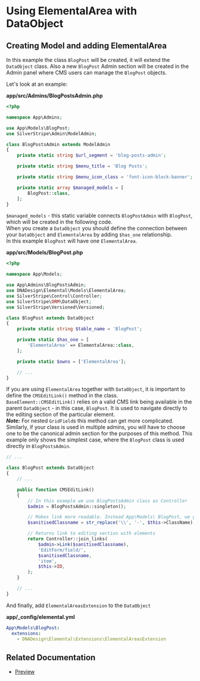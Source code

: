 # Using ElementalArea with DataObject

## Creating Model and adding ElementalArea

In this example the class `BlogPost` will be created, it will extend the `DataObject` class. Also a new `BlogPost` Admin section will be created in the Admin panel where CMS users can manage the `BlogPost` objects.

Let's look at an example:

**app/src/Admins/BlogPostsAdmin.php**

```php
<?php

namespace App\Admins;

use App\Models\BlogPost;
use SilverStripe\Admin\ModelAdmin;

class BlogPostsAdmin extends ModelAdmin
{
    private static string $url_segment = 'blog-posts-admin';

    private static string $menu_title = 'Blog Posts';

    private static string $menu_icon_class = 'font-icon-block-banner';

    private static array $managed_models = [
        BlogPost::class,
    ];
}
```

`$managed_models` - this static variable connects `BlogPostAdmin` with `BlogPost`, which will be created in the following code.\
When you create a `DataObject` you should define the connection between your `DataObject` and `ElementalArea` by adding `$has_one` relationship.\
In this example `BlogPost` will have one `ElementalArea`.

**app/src/Models/BlogPost.php**

```php
<?php

namespace App\Models;

use App\Admins\BlogPostsAdmin;
use DNADesign\Elemental\Models\ElementalArea;
use SilverStripe\Control\Controller;
use SilverStripe\ORM\DataObject;
use SilverStripe\Versioned\Versioned;

class BlogPost extends DataObject
{
    private static string $table_name = 'BlogPost';

    private static $has_one = [
        'ElementalArea' => ElementalArea::class,
    ];

    private static $owns = ['ElementalArea'];

    // ...
}
 ```

If you are using `ElementalArea` together with `DataObject`, it is important to define the `CMSEditLink()` method in the class.\
`BaseElement::CMSEditLink()` relies on a valid CMS link being available in the parent `DataObject` - in this case, `BlogPost`. It is used to navigate directly to the editing section of the particular element.\
***Note:*** For nested `GridField`s this method can get more complicated. Similarly, if your class is used in multiple admins, you will have to choose one to be the canonical admin section for the purposes of this method. This example only shows the simplest case, where the `BlogPost` class is used directly in `BlogPostsAdmin`.

```php
// ...

class BlogPost extends DataObject
{
    // ...

    public function CMSEditLink()
    {
        // In this example we use BlogPostsAdmin class as Controller
        $admin = BlogPostsAdmin::singleton();

        // Makes link more readable. Instead App\Models\ BlogPost, we get App-Models-BlogPost
        $sanitisedClassname = str_replace('\\', '-', $this->ClassName);

        // Returns link to editing section with elements
        return Controller::join_links(
            $admin->Link($sanitisedClassname),
            'EditForm/field/',
            $sanitisedClassname,
            'item',
            $this->ID,
        );
    }

    // ...
}

```

And finally, add `ElementalAreasExtension` to the `DataObject`

**app/_config/elemental.yml**

```yml
App\Models\BlogPost:
  extensions:
    - DNADesign\Elemental\Extensions\ElementalAreasExtension
```

## Related Documentation

* [Preview](https://docs.silverstripe.org/en/5/developer_guides/customising_the_admin_interface/preview/)
